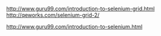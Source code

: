 http://www.guru99.com/introduction-to-selenium-grid.html
http://qeworks.com/selenium-grid-2/

http://www.guru99.com/introduction-to-selenium.html